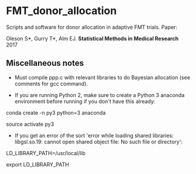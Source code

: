 # FMT_donor_allocation
Scripts and software for donor allocation in adaptive FMT trials.  Paper:

Oleson S*, Gurry T*, Alm EJ.  __Statistical Methods in Medical Research__ 2017

## Miscellaneous notes

* Must compile ppp.c with relevant libraries to do Bayesian allocation (see comments for gcc command).

* If you are running Python 2, make sure to create a Python 3 anaconda environment before running if you don't have this already:

conda create -n py3 python=3 anaconda

source activate py3

* If you get an error of the sort 'error while loading shared libraries: libgsl.so.19: cannot open shared object file: No such file or directory':

LD_LIBRARY_PATH=/usr/local/lib

export LD_LIBRARY_PATH



